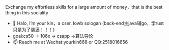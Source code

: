 Exchange my effortless skills for a large amount of money，that is the best thing in this sociality

- 👋 Halo, I’m your kin，a cser.  lowb sologan (back-end主java辅go，学rust只是为了装逼！！！)
- goal:cs50 -> 106x -> csapp ->算法导论
- 📫 Reach me at Wechat:yourkin666 or QQ:2518016656


